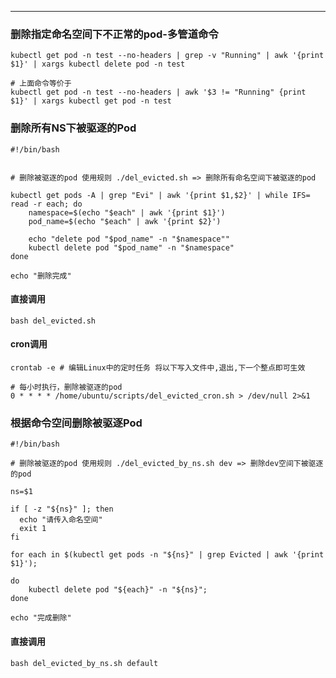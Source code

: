 <article-title title="删除被驱逐的Pod"></article-title>

<article-meta created="2023年7月24日" updated="2024年10月15日"></article-meta>

--- 

### 删除指定命名空间下不正常的pod-多管道命令
```shell
kubectl get pod -n test --no-headers | grep -v "Running" | awk '{print $1}' | xargs kubectl delete pod -n test

# 上面命令等价于
kubectl get pod -n test --no-headers | awk '$3 != "Running" {print $1}' | xargs kubectl get pod -n test
```

### 删除所有NS下被驱逐的Pod

```shell
#!/bin/bash


# 删除被驱逐的pod 使用规则 ./del_evicted.sh => 删除所有命名空间下被驱逐的pod

kubectl get pods -A | grep "Evi" | awk '{print $1,$2}' | while IFS= read -r each; do
    namespace=$(echo "$each" | awk '{print $1}')
    pod_name=$(echo "$each" | awk '{print $2}')

    echo "delete pod "$pod_name" -n "$namespace""
    kubectl delete pod "$pod_name" -n "$namespace"
done

echo "删除完成"
```

#### 直接调用
```shell
bash del_evicted.sh
```

#### cron调用
```shell
crontab -e # 编辑Linux中的定时任务 将以下写入文件中,退出,下一个整点即可生效

# 每小时执行，删除被驱逐的pod
0 * * * * /home/ubuntu/scripts/del_evicted_cron.sh > /dev/null 2>&1
```


### 根据命令空间删除被驱逐Pod
```shell
#!/bin/bash

# 删除被驱逐的pod 使用规则 ./del_evicted_by_ns.sh dev => 删除dev空间下被驱逐的pod

ns=$1

if [ -z "${ns}" ]; then
  echo "请传入命名空间"
  exit 1
fi

for each in $(kubectl get pods -n "${ns}" | grep Evicted | awk '{print $1}');

do
	kubectl delete pod "${each}" -n "${ns}";
done

echo "完成删除"
```

#### 直接调用
```shell
bash del_evicted_by_ns.sh default
```

